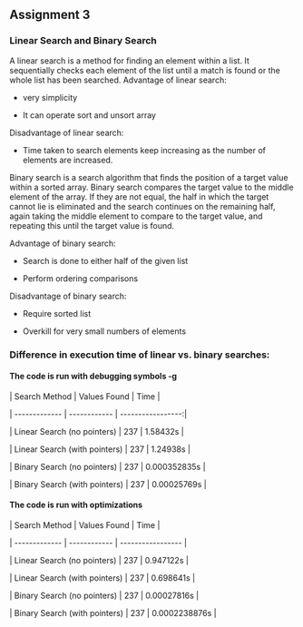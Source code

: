 ## Assignment 3

### Linear Search and Binary Search

A linear search is a method for finding an element within a list. It sequentially checks each element of the list until a match is found or the whole list has been searched.
Advantage of linear search:

- very simplicity

- It can operate sort and unsort array

Disadvantage of linear search:

- Time taken to search elements keep increasing as the number of elements are increased.


Binary search is a search algorithm that finds the position of a target value within a sorted array. 
Binary search compares the target value to the middle element of the array.
If they are not equal, the half in which the target cannot lie is eliminated and the search continues on the remaining half, again taking the middle element to compare to the target value, and repeating this until the target value is found.

Advantage of binary search:

- Search is done to either half of the given list

- Perform ordering comparisons

Disadvantage of binary search:

- Require sorted list

- Overkill for very small numbers of elements


### Difference in execution time of linear vs. binary searches:

#### The code is run with debugging symbols -g

| Search Method | Values Found | Time |

| ------------- | ------------ | -----------------:|

| Linear Search (no pointers) | 237 | 1.58432s |

| Linear Search (with pointers) | 237 | 1.24938s |

| Binary Search (no pointers) | 237 | 0.000352835s |

| Binary Search (with pointers) | 237 | 0.00025769s |

#### The code is run with optimizations

| Search Method | Values Found | Time |

| ------------- | ------------ | ----------------- |

| Linear Search (no pointers) | 237 | 0.947122s |

| Linear Search (with pointers) | 237 | 0.698641s |

| Binary Search (no pointers) | 237 | 0.00027816s |

| Binary Search (with pointers) | 237 | 0.0002238876s |


